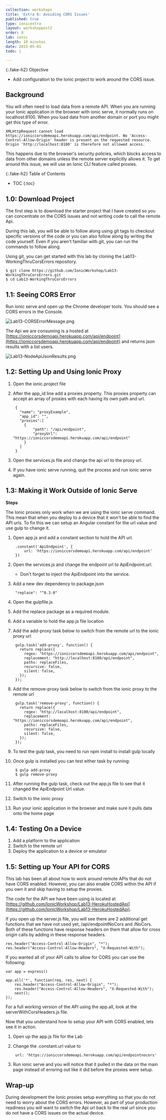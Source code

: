 ```yaml
---
collection: workshops
title: 'Extra 8: Avoiding CORS Issues'
published: true
type: ionicextra
layout: workshoppost2
order: 8
lab: ionic
length: 10 minutes
date: 2015-05-01
todo: |

---
```


{:.fake-h2}
Objective

* Add configuration to the Ionic project to work around the CORS issue.

## Background

You will often need to load data from a remote API. When you are running your Ionic application in the browser with ionic serve, it normally runs on localhost:8100. When you load data from another domain or port you might get this type of error.

    XMLHttpRequest cannot load https://ioniccorsdemoapi.herokuapp.com/api/endpoint. No 'Access-Control-Allow-Origin' header is present on the requested resource. Origin 'http://localhost:8100' is therefore not allowed access.
    
This happens due to the browser's security policies, which blocks access to data from other domains unless the remote server explicitly allows it. To get around this issue, we will use an Ionic CLI feature called proxies.  

{:.fake-h2}
Table of Contents

* TOC
{:toc}

## 1.0: Download Project

The first step is to download the starter project that I have created so you can concentrate on the CORS issues and not writing code to call the remote Api.

During this lab, you will be able to follow along using git tags to checkout specific versions of the code or you can also follow along by writing the code yourself. Even if you aren't familiar with git, you can run the commands to follow along.

Using git, you can get started with this lab by cloning the Lab13-WorkingThruCorsErrors repository.

    $ git clone https://github.com/IonicWorkshop/Lab13-WorkingThruCorsErrors.git
    $ cd Lab13-WorkingThruCorsErrors

## 1.1: Seeing CORS Error

Run ionic serve and open up the Chrome developer tools.  You should see a CORS errors in the Console.

  ![Lab13-CORSErrorMessage.png](../images/Lab13/Lab13-CORSErrorMessage.png)

The Api we are consuming is a hosted at [https://ioniccorsdemoapi.herokuapp.com/api/endpoint](https://ioniccorsdemoapi.herokuapp.com/api/endpoint) and returns json results with a list users.

![Lab13-NodeApiJsonResults.png](../images/Lab13/Lab13-NodeApiJsonResults.png)

## 1.2: Setting Up and Using Ionic Proxy


1. Open the ionic.project file
1. After the app_id line add a proxies property. This proxies property can accept an array of proxies with each having its own path and url.

        {
          "name": "proxyExample",
          "app_id": "",
          "proxies":[
            {
                "path": "/api/endpoint",
                "proxyUrl": "https://ioniccorsdemoapi.herokuapp.com/api/endpoint"
            }
          ]
        }

1. Open the services.js file and change the api url to the proxy url.
1. If you have ionic serve running, quit the process and run ionic serve again.  


## 1.3: Making it Work Outside of Ionic Serve

**Steps**

The Ionic proxies only work when we are using the ionic serve command.  This mean that when you deploy to a device that it won't be able to find the API urls.  To fix this we can setup an Angular constant for the url value and use gulp to change it.

1. Open app.js and add a constant section to hold the API url.

        .constant('ApiEndpoint', {
            url: 'https://ioniccorsdemoapi.herokuapp.com/api/endpoint'
        })

1. Open the services.js and change the endpoint url to ApiEndpoint.url.  
    * Don't forget to inject the ApiEndpoint into the service.
    
1. Add a new dev dependency to package.json

        "replace": "^0.3.0"
        
1. Open the gulpfile.js
1. Add the replace package as a required module.
1. Add a variable to hold the app.js file location 
1. Add the add-proxy task  below to switch from the remote url to the ionic proxy url

        gulp.task('add-proxy', function() {
          return replace({
            regex: "https://ioniccorsdemoapi.herokuapp.com/api/endpoint",
            replacement: "http://localhost:8100/api/endpoint",
            paths: replaceFiles,
            recursive: false,
            silent: false,
          });
        });

1. Add the remove-proxy task below to switch from the ionic proxy to the remote url

        gulp.task('remove-proxy', function() {
          return replace({
            regex: "http://localhost:8100/api/endpoint",
            replacement: "https://ioniccorsdemoapi.herokuapp.com/api/endpoint",
            paths: replaceFiles,
            recursive: false,
            silent: false,
          });
        });
1. To test the gulp task, you need to run npm install to install gulp locally
1. Once gulp is installed you can test either task by running:

        $ gulp add-proxy
        $ gulp remove-proxy

1. After running the gulp task, check out the app.js file to see that it changed the ApiEndpoint Url value.
1. Switch to the ionic proxy 
1. Run your ionic application in the browser and make sure it pulls data onto the home page

## 1.4: Testing On a Device

1. Add a platform to the application
1. Switch to the remote url
1. Deploy the application to a device or emulator


## 1.5: Setting up Your API for CORS

This lab has been all about how to work around remote APIs that do not have CORS enabled.  However, you can also enable CORS within the API if you own it and skip having to setup the proxies.

The code for the API we have been using is located at [https://github.com/IonicWorkshop/Lab13-HerokuHostedApi](https://github.com/IonicWorkshop/Lab13-HerokuHostedApi).  

If you open up the server.js file, you will see there are 2 additional get functions that we have not used yet, /api/endpointNoCors and /NoCors.  Both of these functions have response headers on them that allow for cross origin calls by adding in these response headers.

    res.header("Access-Control-Allow-Origin", "*");
    res.header("Access-Control-Allow-Headers", "X-Requested-With");

If you wanted all of your API calls to allow for CORS you can use the following:

    var app = express()

    app.all('*', function(req, res, next) {
        res.header("Access-Control-Allow-Origin", "*");
        res.header("Access-Control-Allow-Headers", "X-Requested-With");
        next();
    });

For a full working version of the API using the app.all, look at the serverWithCorsHeaders.js file.

Now that you understand how to setup your API with CORS enabled, lets see it in action.

1. Open up the app.js file for the Lab
1. Change the .constant.url value to

        url: 'https://ioniccorsdemoapi.herokuapp.com/api/endpointnocors'

1. Run ionic serve and you will notice that it pulled in the data on the main page instead of erroring out like it did before the proxies were setup.


## Wrap-up

During development the Ionic proxies setup everything so that you do not need to worry about the CORS errors.  However, as part of your production readiness you will want to switch the Api url back to the real url since you do not have a CORS issues on the actual device. 